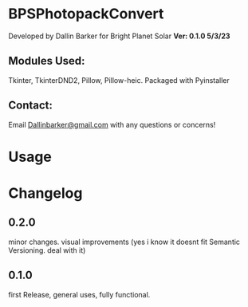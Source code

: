 # BPSPhotopackConvert
 Developed by Dallin Barker for Bright Planet Solar
 **Ver: 0.1.0 5/3/23**
## Modules Used:
 Tkinter, TkinterDND2, Pillow, Pillow-heic.
 Packaged with Pyinstaller
## Contact:
Email Dallinbarker@gmail.com with any questions or concerns!
# Usage

# Changelog

## 0.2.0
minor changes. visual improvements
(yes i know it doesnt fit Semantic Versioning. deal with it)

## 0.1.0
first Release, general uses, fully functional.
